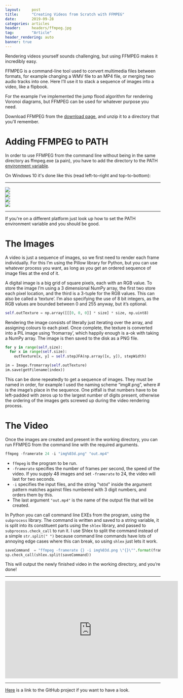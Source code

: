 ```yaml
---
layout:     post
title:      "Creating Videos from Scratch with FFMPEG"
date:       2019-09-28
categories: articles
header:     headers/ffmpeg.jpg
tag:        "Article"
header_rendering: auto
banner: true
---
```


Rendering videos yourself sounds challenging, but using FFMPEG makes it incredibly easy.

FFMPEG is a command-line tool used to convert multimedia files between formats, for example changing a WMV file to an MP4 file, or merging two audio tracks into one. Here I’ll use it  to stack a sequence of images into a video, like a flipbook.

For the example I’ve implemented the jump flood algorithm for rendering Voronoi diagrams, but FFMPEG can be used for whatever purpose you need.

Download FFMPEG from the <a href="https://ffmpeg.org/download.html">download page</a>, and unzip it to a directory that you'll remember.

# Adding FFMPEG to PATH

In order to use FFMPEG from the command line without being in the same directory as ffmpeg.exe (a pain), you have to add the directory to the PATH <a href="https://en.wikipedia.org/wiki/Environment_variable">environment variable</a>.

On Windows 10 it's done like this (read left-to-right and top-to-bottom):

---

<div class="row">
<div class="col-md-6">
<img src="{{ site.s3_path }}/ffmpeg/1.jpeg" class="img-fluid" style="max-width: 70%">
</div>

<div class="col-md-6">
<img src="{{ site.s3_path }}/ffmpeg/2.jpeg" class="img-fluid">
</div>

<div class="col-md-6">
<img src="{{ site.s3_path }}/ffmpeg/3.jpeg" class="img-fluid">
</div>

<div class="col-md-6">
<img src="{{ site.s3_path }}/ffmpeg/4.jpeg" class="img-fluid">
</div>
</div>

---

If you're on a different platform just look up how to set the PATH environment variable and you should be good.

# The Images

A video is just a sequence of images, so we first need to render each frame individually. For this I’m using the Pillow library for Python, but you can use whatever process you want, as long as you get an ordered sequence of image files at the end of it.

A digital image is a big grid of square pixels, each with an RGB value. To store the image I’m using a 3 dimensional NumPy array, the first two store each pixel location, and the third is a 3-tuple for the RGB values. This can also be called a ‘texture’. I’m also specifying the use of 8 bit integers, as the RGB values are bounded between 0 and 255 anyway, but it’s optional.

```python
self.outTexture = np.array([[[0, 0, 0]] * size] * size, np.uint8)
```

Rendering the image consists of literally just iterating over the array, and assigning colours to each pixel. Once complete, the texture is converted into a PIL image using ‘fromarray’, which happily enough is a-ok with taking a NumPy array. The image is then saved to the disk as a PNG file.

```python
for y in range(self.size):
  for x in range(self.size):
    outTexture[x, y] = self.stepJFA(np.array([x, y]), stepWidth)
```

```python
im = Image.fromarray(self.outTexture)
im.save(getFilename(index))
```

This can be done repeatedly to get a sequence of images. They must be named in order, for example I used the naming scheme “img#.png”, where # is the image’s place in the sequence. One pitfall is that numbers have to be left-padded with zeros up to the largest number of digits present, otherwise the ordering of the images gets screwed up during the video rendering process.

# The Video

Once the images are created and present in the working directory, you can run FFMPEG from the command line with the required arguments.

```python
ffmpeg -framerate 24 -i "img%03d.png" "out.mp4"
```

- `ffmpeg` is the program to be run.
- `-framerate` specifies the number of frames per second, the speed of the video. If you supply 48 images and set `-framerate` to 24, the video will last for two seconds.
- `-i` specifies the input files, and the string "`%03d`" inside the argument pattern matches against files numbered with 3 digit numbers, and orders them by this.
- The last argument `"out.mp4"` is the name of the output file that will be created.

In Python you can call command line EXEs from the program, using the `subprocess` library. The command is written and saved to a string variable, it is split into its constituent parts using the `shlex` library, and passed to `subprocess.check_call` to run it. I use Shlex to split the command instead of a simple `str.split(" ")` because command line commands have lots of annoying edge cases where this can break, so using `shlex` just lets it work.

```python
saveCommand  = "ffmpeg -framerate {} -i img%03d.png \"{}\"".format(frameRate, getOutFileName())
sp.check_call(shlex.split(saveCommand))
```

This will output the newly finished video in the working directory, and you’re done!

---

<div class="videoWrapper">
  <iframe width="560" height="315" src="https://www.youtube.com/embed/-hZZf_u5ppc" title="YouTube video player" frameborder="0" allow="accelerometer; autoplay; clipboard-write; encrypted-media; gyroscope; picture-in-picture" allowfullscreen></iframe>
</div>

---

<a href="https://github.com/benmandrew/VoronoiJumpFlood">Here</a> is a link to the GitHub project if you want to have a look.

